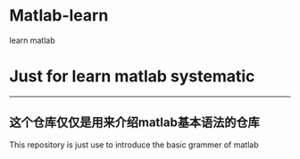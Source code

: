 # Matlab-learn
learn matlab
# Just for learn matlab systematic
-----------
## 这个仓库仅仅是用来介绍matlab基本语法的仓库
This repository is just use to introduce the basic grammer of matlab